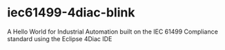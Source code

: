 # iec61499-4diac-blink
A Hello World for Industrial Automation built on the IEC 61499 Compliance standard using the Eclipse 4Diac IDE
